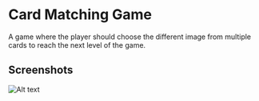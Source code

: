# Card Matching Game 

A game where the player should choose the different image from multiple cards to reach the next level of the game.

## Screenshots

![Alt text](image.png)
